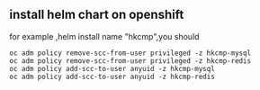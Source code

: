 ## install helm chart on openshift
for example ,helm install name "hkcmp",you should 
```
oc adm policy remove-scc-from-user privileged -z hkcmp-mysql
oc adm policy remove-scc-from-user privileged -z hkcmp-redis
oc adm policy add-scc-to-user anyuid -z hkcmp-mysql
oc adm policy add-scc-to-user anyuid -z hkcmp-redis
```